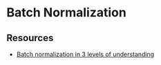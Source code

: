 # Batch Normalization

## Resources

* [Batch normalization in 3 levels of understanding](https://towardsdatascience.com/batch-normalization-in-3-levels-of-understanding-14c2da90a338)
